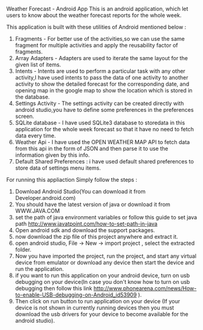 Weather Forecast - Android App
This is an android application, which let users to know about the weather forecast reports for the whole week.

This application is built with these utilities of Android mentioned below :
  1. Fragments - For better use of the activities,so we can use the same fragment for multiple activities and apply the reusability factor of fragments.
  2. Array Adapters - Adapters are used to iterate the same layout for the given list of items.
  3. Intents - Intents are used to perform a particular task with any other activity,I have used intents to pass the data of one activity to another activity to show the detailed forecast for the corresponding date, and opening map in the google map to show the location which is stored in the database.
  4. Settings Activity - The settings activity can be created directly with android studio,you have to define some preferences in the preferences screen.
  5. SQLite database -  I have used SQLite3 database to storedata in this application for the whole week forecast so that it have no need to fetch data every time.
  6. Weather Api - I have used the OPEN WEATHER MAP API to fetch data from this api in the form of JSON and then parse it to use the information given by this info.
  7. Default Shared Preferences : i have used default shared preferences to store data of settings menu items.
  
For running this appliaction Simply follow the steps :
  1. Download Android Studio(You can download it from Developer.android.com)
  2. You should have the latest version of java or download it from WWW.JAVA.COM
  3. set the path of java environment variables or follow this guide to set java path
     http://www.javatpoint.com/how-to-set-path-in-java
  4. Open android sdk and download the support packages.
  5. now download the zip file of this project anywhere and extract it.
  6. open android studio, File -> New -> import project , select the extracted folder.
  7. Now you have imported the project, run the project, and start any virtual device from emulator or download any       device then start the device and run the application.
  8. if you want to run this application on your android device, turn on usb debugging on your device(In case you         don't know how to turn on usb debugging then follow this link               http://www.phonearena.com/news/How-to-enable-USB-debugging-on-Android_id53909 ).
  9. Then click on run button to run application on your device (If your device is not shown in currently running         devices then you must download the usb drivers for your device to become available for the android studio).
  
